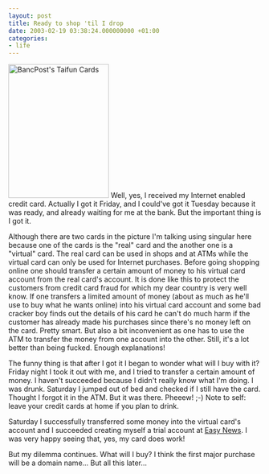 ```yaml
---
layout: post
title: Ready to shop 'til I drop
date: 2003-02-19 03:38:24.000000000 +01:00
categories:
- life
---
```

<img src="https://content.rusiczki.net/blogpics/credit_cards.jpg" width="200" height="266" border="0" alt="BancPost's Taifun Cards" class="postimage" /> Well, yes, I received my Internet enabled credit card. Actually I got it Friday, and I could've got it Tuesday because it was ready, and already waiting for me at the bank. But the important thing is I got it.

Although there are two cards in the picture I'm talking using singular here because one of the cards is the "real" card and the another one is a "virtual" card. The real card can be used in shops and at ATMs while the virtual card can only be used for Internet purchases. Before going shopping online one should transfer a certain amount of money to his virtual card account from the real card's account. It is done like this to protect the customers from credit card fraud for which my dear country is very well know. If one transfers a limited amount of money (about as much as he'll use to buy what he wants online) into his virtual card account and some bad cracker boy finds out the details of his card he can't do much harm if the customer has already made his purchases since there's no money left on the card. Pretty smart. But also a bit inconvenient as one has to use the ATM to transfer the money from one account into the other. Still, it's a lot better than being fucked. Enough explanations!

The funny thing is that after I got it I began to wonder what will I buy with it? Friday night I took it out with me, and I tried to transfer a certain amount of money. I haven't succeeded because I didn't really know what I'm doing. I was drunk. Saturday I jumped out of bed and checked if I still have the card. Thought I forgot it in the ATM. But it was there. Pheeew! ;-) Note to self: leave your credit cards at home if you plan to drink.

Saturday I successfully transferred some money into the virtual card's account and I succeeded creating myself a trial account at <a href="http://www.easynews.com" title="The best news server in the world!!!">Easy News</a>. I was very happy seeing that, yes, my card does work!

But my dilemma continues. What will I buy? I think the first major purchase will be a domain name... But all this later...
